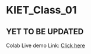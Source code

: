 # KIET_Class_01

## YET TO BE UPDATED
Colab Live demo Link: [Click here](https://github.com/c17hawke/KIET_Class_02)